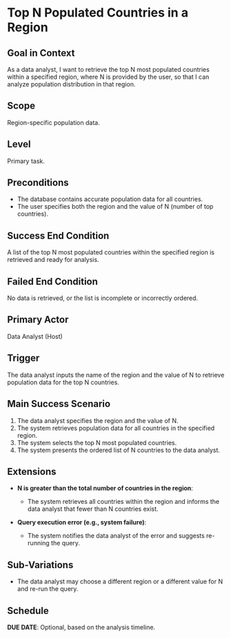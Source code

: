 # Top N Populated Countries in a Region

## Goal in Context
As a data analyst, I want to retrieve the top N most populated countries within a specified region, where N is provided by the user, so that I can analyze population distribution in that region.

## Scope
Region-specific population data.

## Level
Primary task.

## Preconditions
- The database contains accurate population data for all countries.
- The user specifies both the region and the value of N (number of top countries).

## Success End Condition
A list of the top N most populated countries within the specified region is retrieved and ready for analysis.

## Failed End Condition
No data is retrieved, or the list is incomplete or incorrectly ordered.

## Primary Actor
Data Analyst (Host)

## Trigger
The data analyst inputs the name of the region and the value of N to retrieve population data for the top N countries.

## Main Success Scenario
1. The data analyst specifies the region and the value of N.
2. The system retrieves population data for all countries in the specified region.
3. The system selects the top N most populated countries.
4. The system presents the ordered list of N countries to the data analyst.

## Extensions
- **N is greater than the total number of countries in the region**:
    - The system retrieves all countries within the region and informs the data analyst that fewer than N countries exist.

- **Query execution error (e.g., system failure)**:
    - The system notifies the data analyst of the error and suggests re-running the query.

## Sub-Variations
- The data analyst may choose a different region or a different value for N and re-run the query.

## Schedule
**DUE DATE**: Optional, based on the analysis timeline.
